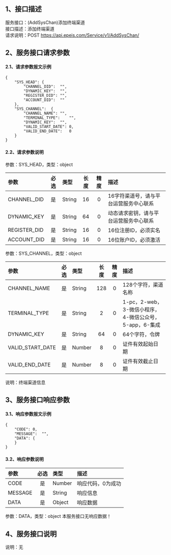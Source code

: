## 1、接口描述  
服务接口：(AddSysChan)添加终端渠道  
接口描述：添加终端渠道  
请求说明：POST https://api.epeis.com/Service/v1/AddSysChan/  
  
## 2、服务接口请求参数  
#### 2.1、请求参数报文示例  
~~~  
{
	"SYS_HEAD":	{
		"CHANNEL_DID":	"",
		"DYNAMIC_KEY":	"",
		"REGISTER_DID":	"",
		"ACCOUNT_DID":	""
	},
	"SYS_CHANNEL":	{
		"CHANNEL_NAME":	"",
		"TERMINAL_TYPE":	"",
		"DYNAMIC_KEY":	"",
		"VALID_START_DATE":	0,
		"VALID_END_DATE":	0
	}
}  
~~~  
#### 2.2、请求参数说明  
参数：SYS_HEAD，类型：object  
  
| 参数 | 必选 | 类型 | 长度 | 精度 | 描述 |  
| :----------------- | :----: | :-------- | :----: | :----: | :---------------- |  
| CHANNEL_DID | 是 | String | 16 | 0 | 16字符渠道号，请与平台运营服务中心联系 |  
| DYNAMIC_KEY | 是 | String | 64 | 0 | 动态请求密钥，请与平台运营服务中心联系 |  
| REGISTER_DID      |  是  | String   | 16 | 0 | 16位注册ID，必须实名 |  
| ACCOUNT_DID       |  是  | String   | 16 | 0 | 16位账户ID，必须激活 |  
  
参数：SYS_CHANNEL，类型：object  
  
| 参数              | 必选 | 类型     | 长度 | 精度 | 描述             |  
| :----------------- | :----: | :-------- | :----: | :----: | :---------------- |  
| CHANNEL_NAME |  是  | String   | 128 | 0 | 128个字符，渠道名称 |  
| TERMINAL_TYPE |  是  | String   | 2 | 0 | 1-pc，2-web，3-微信小程序，4-微信公众号，5-app，6-集成 |  
| DYNAMIC_KEY |  是  | String   | 64 | 0 | 64个字符，令牌 |  
| VALID_START_DATE |  是  | Number   | 8 | 0 | 证件有效起始日期 |  
| VALID_END_DATE |  是  | Number   | 8 | 0 | 证件有效截止日期 |  
  
说明：终端渠道信息  
  
## 3、服务接口响应参数  
#### 3.1、响应参数报文示例  
~~~  
{
	"CODE":	0,
	"MESSAGE":	"",
	"DATA":	{
	}
}  
~~~  
#### 3.2、响应参数说明  
  
| 参数              | 必选 | 类型     | 描述             |  
| :----------------- | :----: | :-------- | :---------------- |  
| CODE | 是 | Number | 响应代码，0为成功 |  
| MESSAGE | 是 | String | 响应信息 |  
| DATA | 是 | Object | 响应数据 |  
  
参数：DATA，类型：object 本服务接口无响应数据！  
## 4、服务接口说明  
说明：无  
